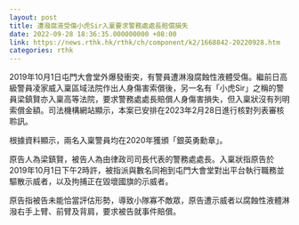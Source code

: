 ```yaml
---
layout: post
title: 遭潑腐液受傷小虎Sir入稟要求警務處處長賠償損失
date: 2022-09-28 18:36:35.000000000 +08:00
link: https://news.rthk.hk/rthk/ch/component/k2/1668842-20220928.htm
categories: rthk
---
```


2019年10月1日屯門大會堂外爆發衝突，有警員遭淋潑腐蝕性液體受傷。繼前日高級警員凌家威入稟區域法院作出人身傷害索償後，另一名有「小虎Sir」之稱的警員梁鎮賢亦入稟高等法院，要求警務處處長賠償人身傷害損失，但入稟狀沒有列明索償金額。司法機構網站顯示，本案已安排在2023年2月28日進行核對列表審核聆訊。

根據資料顯示，兩名入稟警員均在2020年獲頒「銀英勇勳章」。

原告人為梁鎮賢，被告人為由律政司司長代表的警務處處長。入稟狀指原告於2019年10月1日下午2時許，被指派與數名同袍到屯門大會堂對出平台執行職務並驅散示威者，以及拘捕正在毀壞國旗的示威者。

原告指被告未能恰當評估形勢，導致小隊寡不敵眾，原告遭示威者以腐蝕性液體淋潑右手上臂、前臂及背肩，要求被告就事件賠償。
